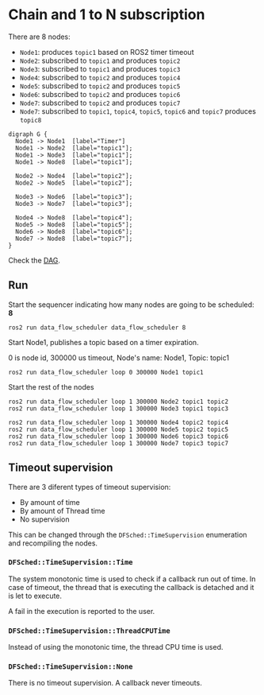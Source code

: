 # Chain and 1 to N subscription
There are 8 nodes:

- `Node1`: produces `topic1` based on ROS2 timer timeout
- `Node2`: subscribed to `topic1` and produces `topic2`
- `Node3`: subscribed to `topic1` and produces `topic3` 
- `Node4`: subscribed to `topic2` and produces `topic4`
- `Node5`: subscribed to `topic2` and produces `topic5`
- `Node6`: subscribed to `topic2` and produces `topic6`
- `Node7`: subscribed to `topic2` and produces `topic7`
- `Node7`: subscribed to `topic1`, `topic4`, `topic5`, `topic6` and `topic7` produces `topic8`



```
digraph G {
  Node1 -> Node1  [label="Timer"]
  Node1 -> Node2  [label="topic1"];
  Node1 -> Node3  [label="topic1"];
  Node1 -> Node8  [label="topic1"];
  
  Node2 -> Node4  [label="topic2"];
  Node2 -> Node5  [label="topic2"];  
  
  Node3 -> Node6  [label="topic3"];
  Node3 -> Node7  [label="topic3"];  
  
  Node4 -> Node8  [label="topic4"];
  Node5 -> Node8  [label="topic5"];
  Node6 -> Node8  [label="topic6"];
  Node7 -> Node8  [label="topic7"];
}
```


Check the [DAG](https://dreampuf.github.io/GraphvizOnline/#digraph%20G%20%7B%0A%20%20Node1%20-%3E%20Node1%20%20%5Blabel%3D%22Timer%22%5D%0A%20%20Node1%20-%3E%20Node2%20%20%5Blabel%3D%22topic1%22%5D%3B%0A%20%20Node1%20-%3E%20Node3%20%20%5Blabel%3D%22topic1%22%5D%3B%0A%20%20Node1%20-%3E%20Node8%20%20%5Blabel%3D%22topic1%22%5D%3B%0A%20%20%0A%20%20Node2%20-%3E%20Node4%20%20%5Blabel%3D%22topic2%22%5D%3B%0A%20%20Node2%20-%3E%20Node5%20%20%5Blabel%3D%22topic2%22%5D%3B%20%20%0A%20%20%0A%20%20Node3%20-%3E%20Node6%20%20%5Blabel%3D%22topic3%22%5D%3B%0A%20%20Node3%20-%3E%20Node7%20%20%5Blabel%3D%22topic3%22%5D%3B%20%20%0A%20%20%0A%20%20Node4%20-%3E%20Node8%20%20%5Blabel%3D%22topic4%22%5D%3B%0A%20%20Node5%20-%3E%20Node8%20%20%5Blabel%3D%22topic5%22%5D%3B%0A%20%20Node6%20-%3E%20Node8%20%20%5Blabel%3D%22topic6%22%5D%3B%0A%20%20Node7%20-%3E%20Node8%20%20%5Blabel%3D%22topic7%22%5D%3B%0A%7D%0A).

## Run
Start the sequencer indicating how many nodes are going to be scheduled: **8**
```
ros2 run data_flow_scheduler data_flow_scheduler 8
```
Start Node1, publishes a topic based on a timer expiration.

0 is node id, 300000 us timeout, Node's name: Node1, Topic: topic1
```
ros2 run data_flow_scheduler loop 0 300000 Node1 topic1
```
Start the rest of the nodes
```
ros2 run data_flow_scheduler loop 1 300000 Node2 topic1 topic2 
ros2 run data_flow_scheduler loop 1 300000 Node3 topic1 topic3 

ros2 run data_flow_scheduler loop 1 300000 Node4 topic2 topic4 
ros2 run data_flow_scheduler loop 1 300000 Node5 topic2 topic5 
ros2 run data_flow_scheduler loop 1 300000 Node6 topic3 topic6 
ros2 run data_flow_scheduler loop 1 300000 Node7 topic3 topic7 
```


## Timeout supervision

There are 3 diferent types of timeout supervision:

- By amount of time
- By amount of Thread time
- No supervision
  

This can be changed through the `DFSched::TimeSupervision` enumeration and recompiling the nodes.

### `DFSched::TimeSupervision::Time`
The system monotonic time is used to check if a callback run out of time. In case of timeout, the thread that is executing the callback is detached and it is let to execute.

A fail in the execution is reported to the user.

### `DFSched::TimeSupervision::ThreadCPUTime`
Instead of using the monotonic time, the thread CPU time is used.

### `DFSched::TimeSupervision::None`
There is no timeout supervision. A callback never timeouts.